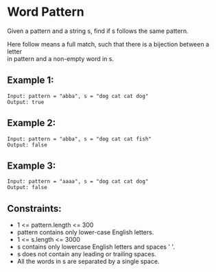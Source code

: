 # Word Pattern

Given a pattern and a string s, find if s follows the same pattern.

Here follow means a full match, such that there is a bijection between a letter  
in pattern and a non-empty word in s.

## Example 1:

    Input: pattern = "abba", s = "dog cat cat dog"
    Output: true

## Example 2:

    Input: pattern = "abba", s = "dog cat cat fish"
    Output: false

## Example 3:

    Input: pattern = "aaaa", s = "dog cat cat dog"
    Output: false

## Constraints:

* 1 <= pattern.length <= 300
* pattern contains only lower-case English letters.
* 1 <= s.length <= 3000
* s contains only lowercase English letters and spaces ' '.
* s does not contain any leading or trailing spaces.
* All the words in s are separated by a single space.

